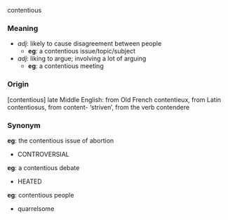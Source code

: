 contentious
### Meaning
+ _adj_: likely to cause disagreement between people
	+ __eg__: a contentious issue/topic/subject
+ _adj_: liking to argue; involving a lot of arguing
	+ __eg__: a contentious meeting

### Origin

[contentious] late Middle English: from Old French contentieux, from Latin contentiosus, from content- ‘striven’, from the verb contendere

### Synonym

__eg__: the contentious issue of abortion

+ CONTROVERSIAL

__eg__: a contentious debate

+ HEATED

__eg__: contentious people

+ quarrelsome


